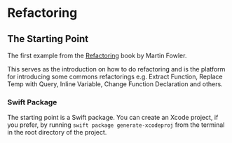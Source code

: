 # Refactoring

## The Starting Point
The first example from the [Refactoring](https://martinfowler.com/books/refactoring.html) book by Martin Fowler.

This serves as the introduction on how to do refactoring and is the platform for introducing some commons refactorings e.g. Extract Function, Replace Temp with Query, Inline Variable, Change Function Declaration and others.

### Swift Package
The starting point is a Swift package. You can create an Xcode project, if you prefer, by running `swift package generate-xcodeproj` from the terminal in the root directory of the project.
